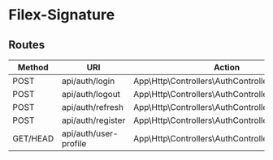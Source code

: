 # Filex-Signature

## Routes
|Method|URI|Action|
|---|---|---|
|POST|api/auth/login|App\Http\Controllers\AuthController@login|
|POST|api/auth/logout|App\Http\Controllers\AuthController@logout|
|POST|api/auth/refresh|App\Http\Controllers\AuthController@refresh|
|POST|api/auth/register|App\Http\Controllers\AuthController@register|
|GET/HEAD|api/auth/user-profile|App\Http\Controllers\AuthController@userProfile|


